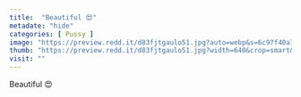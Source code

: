 ```yaml
---
title:  "Beautiful 😍"
metadate: "hide"
categories: [ Pussy ]
image: "https://preview.redd.it/d83fjtgaulo51.jpg?auto=webp&s=6c97f40a73e28b27dd14f6d0d8f1ec3d4190c2c7"
thumb: "https://preview.redd.it/d83fjtgaulo51.jpg?width=640&crop=smart&auto=webp&s=c2b11cadeabbab251b25404ef4528eb9831f9dc1"
visit: ""
---
```

Beautiful 😍
